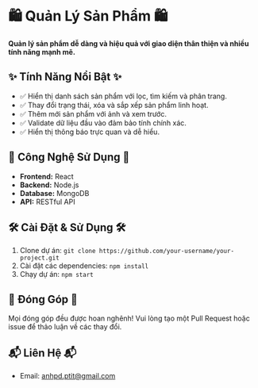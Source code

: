# 🛍️ Quản Lý Sản Phẩm 🛍️

**Quản lý sản phẩm dễ dàng và hiệu quả với giao diện thân thiện và nhiều tính năng mạnh mẽ.**

## ✨ Tính Năng Nổi Bật ✨

*   ✅ Hiển thị danh sách sản phẩm với lọc, tìm kiếm và phân trang.
*   ✅ Thay đổi trạng thái, xóa và sắp xếp sản phẩm linh hoạt.
*   ✅ Thêm mới sản phẩm với ảnh và xem trước.
*   ✅ Validate dữ liệu đầu vào đảm bảo tính chính xác.
*   ✅ Hiển thị thông báo trực quan và dễ hiểu.

## 🚀 Công Nghệ Sử Dụng 🚀

*   **Frontend:** React
*   **Backend:** Node.js
*   **Database:** MongoDB
*   **API:** RESTful API

## 🛠️ Cài Đặt & Sử Dụng 🛠️

1.  Clone dự án: `git clone https://github.com/your-username/your-project.git`
2.  Cài đặt các dependencies: `npm install`
3.  Chạy dự án: `npm start`

## 🤝 Đóng Góp 🤝

Mọi đóng góp đều được hoan nghênh! Vui lòng tạo một Pull Request hoặc issue để thảo luận về các thay đổi.

## 📬 Liên Hệ 📬

*   Email: anhpd.ptit@gmail.com

